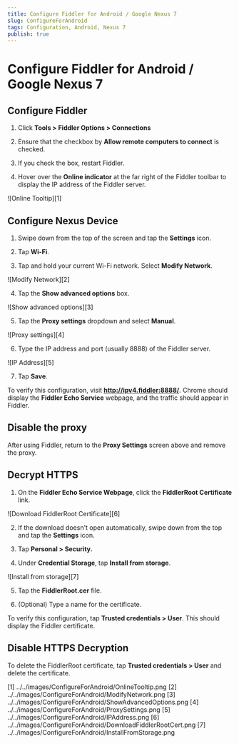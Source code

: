 ```yaml
---
title: Configure Fiddler for Android / Google Nexus 7
slug: ConfigureForAndroid
tags: Configuration, Android, Nexus 7
publish: true
---
```


Configure Fiddler for Android / Google Nexus 7
================================================

Configure Fiddler
-----------------

1. Click **Tools > Fiddler Options > Connections**

2. Ensure that the checkbox by **Allow remote computers to connect** is checked. 

3. If you check the box, restart Fiddler.

4. Hover over the **Online indicator** at the far right of the Fiddler toolbar to display the IP address of the Fiddler server.

 ![Online Tooltip][1]


Configure Nexus Device
----------------------

1. Swipe down from the top of the screen and tap the **Settings** icon.

2. Tap **Wi-Fi**.

3. Tap and hold your current Wi-Fi network. Select **Modify Network**.

 ![Modify Network][2]

4. Tap the **Show advanced options** box.

 ![Show advanced options][3]

5. Tap the **Proxy settings** dropdown and select **Manual**.

 ![Proxy settings][4]

6. Type the IP address and port (usually 8888) of the Fiddler server.

 ![IP Address][5]

7. Tap **Save**.

To verify this configuration, visit **http://ipv4.fiddler:8888/**. Chrome should display the **Fiddler Echo Service** webpage, and the traffic should appear in Fiddler.

Disable the proxy
-----------------

After using Fiddler, return to the **Proxy Settings** screen above and remove the proxy.


Decrypt HTTPS
-------------

1. On the **Fiddler Echo Service Webpage**, click the **FiddlerRoot Certificate** link.

 ![Download FiddlerRoot Certificate][6]

2. If the download doesn't open automatically, swipe down from the top and tap the **Settings** icon.

3. Tap **Personal > Security.** 

4. Under **Credential Storage**, tap **Install from storage**. 

 ![Install from storage][7]

5. Tap the **FiddlerRoot.cer** file. 

6. (Optional) Type a name for the certificate.

To verify this configuration, tap **Trusted credentials > User**. This should display the Fiddler certificate.

Disable HTTPS Decryption
------------------------

To delete the FiddlerRoot certificate, tap **Trusted credentials > User** and delete the certificate.

[1] ../../images/ConfigureForAndroid/OnlineTooltip.png
[2] ../../images/ConfigureForAndroid/ModifyNetwork.png
[3] ../../images/ConfigureForAndroid/ShowAdvancedOptions.png
[4] ../../images/ConfigureForAndroid/ProxySettings.png
[5] ../../images/ConfigureForAndroid/IPAddress.png
[6] ../../images/ConfigureForAndroid/DownloadFiddlerRootCert.png
[7] ../../images/ConfigureForAndroid/InstallFromStorage.png